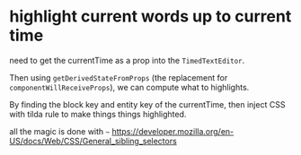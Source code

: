 # highlight current words up to current time


need to get the currentTime as a prop into the `TimedTextEditor`.

Then using `getDerivedStateFromProps` (the replacement for `componentWillReceiveProps`), we can compute what to highlights.


By finding the block key and entity key of the currentTime, then inject CSS with tilda rule to make things things highlighted.

all the magic is done with `~` https://developer.mozilla.org/en-US/docs/Web/CSS/General_sibling_selectors
